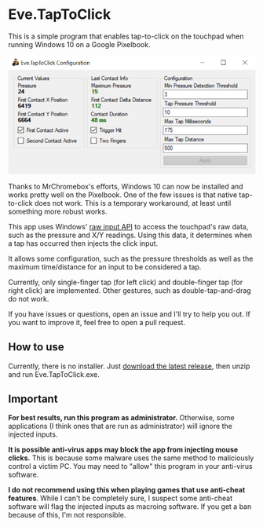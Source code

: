 # Eve.TapToClick
This is a simple program that enables tap-to-click on the touchpad when running Windows 10 on a Google Pixelbook.

<img src="Eve.TapToClick/ExampleScreenshot.png" width="600">

Thanks to MrChromebox's efforts, Windows 10 can now be installed and works pretty well on the Pixelbook. One of the few issues is that native tap-to-click does not work. This is a temporary workaround, at least until something more robust works.

This app uses Windows' [raw input API](https://docs.microsoft.com/en-us/windows/win32/inputdev/raw-input) to access the touchpad's raw data, such as the pressure and X/Y readings. Using this data, it determines when a tap has occurred then injects the click input.

It allows some configuration, such as the pressure thresholds as well as the maximum time/distance for an input to be considered a tap.

Currently, only single-finger tap (for left click) and double-finger tap (for right click) are implemented. Other gestures, such as double-tap-and-drag do not work.

If you have issues or questions, open an issue and I'll try to help you out. If you want to improve it, feel free to open a pull request.

## How to use
Currently, there is no installer. Just [download the latest release](https://github.com/megabytefisher/Eve.TapToClick/releases), then unzip and run Eve.TapToClick.exe. 

## Important
**For best results, run this program as administrator.** Otherwise, some applications (I think ones that are run as administrator) will ignore the injected inputs.

**It is possible anti-virus apps may block the app from injecting mouse clicks.** This is because some malware uses the same method to maliciously control a victim PC. You may need to "allow" this program in your anti-virus software.

**I do not recommend using this when playing games that use anti-cheat features**. While I can't be completely sure, I suspect some anti-cheat software will flag the injected inputs as macroing software. If you get a ban because of this, I'm not responsible.
